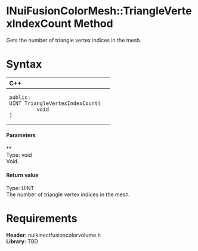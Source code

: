 INuiFusionColorMesh::TriangleVertexIndexCount Method  
====================================================  

Gets the number of triangle vertex indices in the mesh. <span id="syntaxSection"></span>

Syntax  
======  

<table>
<colgroup>
<col width="100%" />
</colgroup>
<thead>
<tr class="header">
<th align="left">C++</th>
</tr>
</thead>
<tbody>
<tr class="odd">
<td align="left"><pre><code>public:  
UINT TriangleVertexIndexCount(  
         void  
)</code></pre></td>
</tr>
</tbody>
</table>

<span id="ID4EG"></span>
#### Parameters  

**    
Type: void  
Void.  

<span id="ID4EP"></span>
#### Return value  

Type: UINT  
The number of triangle vertex indices in the mesh.  

<span id="requirements"></span>

Requirements  
============  

**Header:** nuikinectfusioncolorvolume.h  
**Library:** TBD  



<!--Please do not edit the data in the comment block below.-->
<!--
TOCTitle : TriangleVertexIndexCount Method
RLTitle : INuiFusionColorMesh::TriangleVertexIndexCount Method
KeywordK : TriangleVertexIndexCount method
KeywordK : INuiFusionColorMesh::TriangleVertexIndexCount method
KeywordF : INuiFusionColorMesh::TriangleVertexIndexCount
KeywordF : TriangleVertexIndexCount
KeywordF : Microsoft.Kinect.nuikinectfusioncolorvolume.INuiFusionColorMesh.TriangleVertexIndexCount(void)
KeywordA : M:Microsoft.Kinect.nuikinectfusioncolorvolume.INuiFusionColorMesh.TriangleVertexIndexCount(void)
AssetID : M:Microsoft.Kinect.nuikinectfusioncolorvolume.INuiFusionColorMesh.TriangleVertexIndexCount(void)
Locale : en-us
CommunityContent : 1
APIType : Managed
APILocation : 
APIName : Microsoft.Kinect.nuikinectfusioncolorvolume.INuiFusionColorMesh::TriangleVertexIndexCount
TargetOS : Windows
TopicType : kbSyntax
DevLang : C++
DocSet : K4Wv2
ProjType : K4Wv2Proj
Technology : Kinect for Windows
Product : Kinect for Windows SDK v2
productversion : 20
-->

